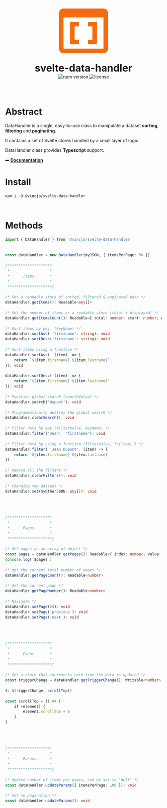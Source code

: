 <div align="center">
	<img align="center" src="./static/logo.svg" alt="logo" width="172"/>
	<p align="center">
		<h1 align="center" style="font-size:32px;margin:0;border:none;">svelte-data-handler</h1>
		<img src="https://img.shields.io/npm/v/@vincjo/svelte-data-handler?color=%23205375" alt="npm version"/>
		<img src="https://img.shields.io/github/license/vincjo/svelte-data-handler?color=205375" alt="license"/>
	</p>
</div>

<br><br>

# Abstract
DataHandler is a single, easy-to-use class to manipulate a dataset **sorting**, **filtering** and **paginating**.


It contains a set of Svelte stores handled by a small layer of logic.

DataHandler class provides **Typescript** support.

:arrow_right: **[Documentation](https://vincjo.fr/svelte-data-handler)**
<br>


# Install
````apache
npm i -D @vincjo/svelte-data-handler
````

<br>

# Methods

````ts
import { DataHandler } from '@vincjo/svelte-data-handler'


const dataHandler = new DataHandler(myJSON, { itemsPerPage: 50 })

/********************
 *                  *
 *      Items       *
 *                  *
 ********************/

/* Get a readable store of sorted, filtered & paginated data */
dataHandler.getItems(): Readable<any[]>

/* Get the number of items as a readable store (total + displayed) */
dataHandler.getItemsCount(): Readable<{ total: number; start: number; end: number; }>

/* Sort items by key  (keyName) */
dataHandler.sortAsc( 'firstname': string): void
dataHandler.sortDesc('firstname': string): void

/* Sort items using a function */
dataHandler.sortAsc(  (item)  => { 
    return `${item.firstname} ${item.lastname}` 
}): void

dataHandler.sortDesc( (item)  => {
    return `${item.firstname} ${item.lastname}` 
}): void

/* Function global search (searchValue) */
dataHandler.search('Dupont'): void

/* Programmatically destroy the global search */
dataHandler.clearSearch(): void

/* Filter data by key (filterValue, keyName) */
dataHandler.filter('Jean', 'firstname'): void

/* Filter data by using a function (filterValue, fn(item) ) */
dataHandler.filter( 'Jean Dupont', (item) => {
    return `${item.firstname} ${item.lastname}`
})

/* Remove all the filters */
dataHandler.clearFilters(): void

/* Changing the dataset */
dataHandler.set(myOtherJSON: any[]): void




/********************
 *                  *
 *      Pages       *
 *                  *
 ********************/

/* Get pages as an array of object */
const pages = dataHandler.getPages(): Readable<{ index: number; value: number }[]>
console.log( $pages )

/* get the current total number of pages */
dataHandler.getPageCount(): Readable<number> 

/* Get the current page */
dataHandler.getPageNumber(): Readable<number>

/* Navigate */
dataHandler.setPage(24): void
dataHandler.setPage('previous'): void
dataHandler.setPage('next'): void




/********************
 *                  *
 *      Event       *
 *                  *
 ********************/

/* Get a store that increments each time the data is updated */
const triggerChange = dataHandler.getTriggerChange(): Writable<number>

$: $triggerChange, scrollTop()

const scrollTop = () => {
	if (element) {
		element.scrollTop = 0
	}
}




/********************
 *                  *
 *      Params      *
 *                  *
 ********************/

/* Update number of items per pages, can be set to "null" */
const dataHandler.updateParams({ itemsPerPage: 100 }): void

/* Set no pagination */
const dataHandler.updateParams(): void

````